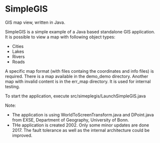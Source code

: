 # SimpleGIS
GIS map view, written in Java.

SimpleGIS is a simple example of a Java based standalone GIS application.
It is possible to view a map with following object types:
* Cities
* Lakes
* Rivers
* Roads

A specific map format (with files containg the coordinates and info files) is required.
There is a map available in the demo_demo directory.
Another map with invalid content is in the err_map directory. It is used for internal testing.

To start the application, execute src/simeplegis/LaunchSimpleGIS.java

Note:
* The application is using WorldToScreenTransform.java and DPoint.java from EXSE, Department of Geography, University of Bonn.
* THe application is created 2002. Only some minor updates are done 2017. The fault tolerance as well as the internal architecture could be improved.
